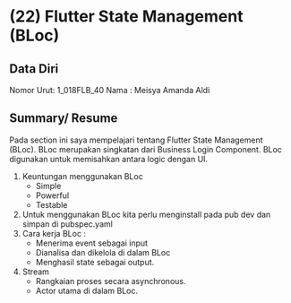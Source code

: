 # (22) Flutter State Management (BLoc)
## Data Diri

Nomor Urut: 1_018FLB_40
Nama : Meisya Amanda Aldi

## Summary/ Resume
Pada section ini saya mempelajari tentang Flutter State Management (BLoc). BLoc merupakan singkatan dari Business Login Component. BLoc digunakan untuk memisahkan antara logic dengan UI.
1. Keuntungan menggunakan BLoc 
    - Simple
    - Powerful
    - Testable
2. Untuk menggunakan BLoc kita perlu menginstall pada pub dev dan simpan di pubspec.yaml
3. Cara kerja BLoc :
    - Menerima event sebagai input
    - Dianalisa dan dikelola di dalam BLoc
    - Menghasil state sebagai output.
4. Stream
      - Rangkaian proses secara asynchronous.
      - Actor utama di dalam BLoc.